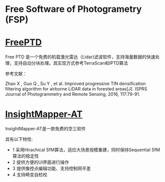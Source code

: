 # Free Software of Photogrametry (FSP)


# <a href="./freePtd.html">FreePTD</a>

Free PTD 是一个免费的机载激光雷达（Lidar)滤波软件，支持海量数据的快速处理，支持自动分块处理。其实现方式参考TerraScan和IPTD算法

参考文献： 

Zhao X , Guo Q , Su Y , et al. Improved progressive TIN densification filtering algorithm for airborne LiDAR data in forested areas[J]. ISPRS Journal of Photogrammetry and Remote Sensing, 2016, 117:79-91.

# <a href="./insightMapper-AT.html">InsightMapper-AT</a>

InsightMapper-AT是一款免费的空三软件

具有以下特性:
- 1 采用Hirachical SfM算法，适应大场景规模重建，同时保持Sequential SfM算法的稳定性
- 2 提供方便的UI界面进行操作
- 3 提供像控点编辑功能、支持控制网平差
- 4 支持畸变自检校



